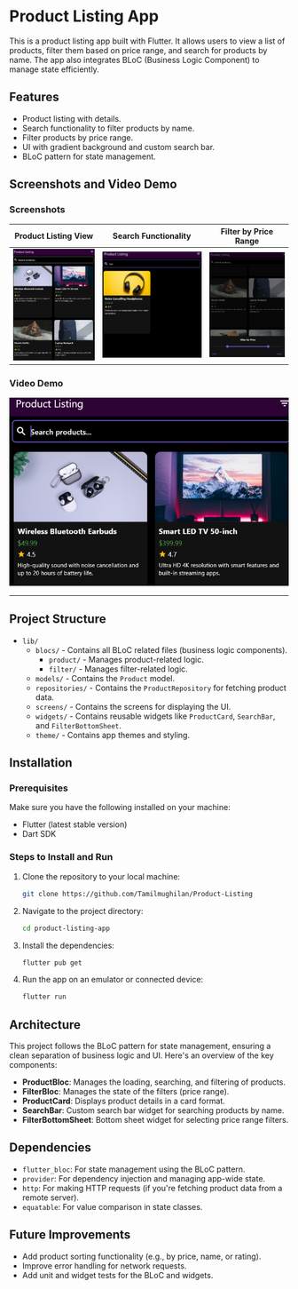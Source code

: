 # Product Listing App

This is a product listing app built with Flutter. It allows users to view a list of products, filter them based on price range, and search for products by name. The app also integrates BLoC (Business Logic Component) to manage state efficiently.

## Features

- Product listing with details.
- Search functionality to filter products by name.
- Filter products by price range.
- UI with gradient background and custom search bar.
- BLoC pattern for state management.

## Screenshots and Video Demo

### Screenshots

| Product Listing View | Search Functionality | Filter by Price Range |
|----------------------|----------------------|-----------------------|
| ![Product Listing](products/screenshots/product_listing.png) | ![Search](products/screenshots/search.png) | ![Filter](products/screenshots/filter.png) |

### Video Demo

[![Watch the video](products/screenshots/video_thumbnail.png)](products/screenshots/demo_video.mp4)

---

## Project Structure

- `lib/`
  - `blocs/` - Contains all BLoC related files (business logic components).
    - `product/` - Manages product-related logic.
    - `filter/` - Manages filter-related logic.
  - `models/` - Contains the `Product` model.
  - `repositories/` - Contains the `ProductRepository` for fetching product data.
  - `screens/` - Contains the screens for displaying the UI.
  - `widgets/` - Contains reusable widgets like `ProductCard`, `SearchBar`, and `FilterBottomSheet`.
  - `theme/` - Contains app themes and styling.

## Installation

### Prerequisites

Make sure you have the following installed on your machine:

- Flutter (latest stable version)
- Dart SDK

### Steps to Install and Run

1. Clone the repository to your local machine:

   ```bash
   git clone https://github.com/Tamilmughilan/Product-Listing
   ```

2. Navigate to the project directory:

   ```bash
   cd product-listing-app
   ```

3. Install the dependencies:

   ```bash
   flutter pub get
   ```

4. Run the app on an emulator or connected device:

   ```bash
   flutter run
   ```

## Architecture

This project follows the BLoC pattern for state management, ensuring a clean separation of business logic and UI. Here's an overview of the key components:

- **ProductBloc**: Manages the loading, searching, and filtering of products.
- **FilterBloc**: Manages the state of the filters (price range).
- **ProductCard**: Displays product details in a card format.
- **SearchBar**: Custom search bar widget for searching products by name.
- **FilterBottomSheet**: Bottom sheet widget for selecting price range filters.

## Dependencies

- `flutter_bloc`: For state management using the BLoC pattern.
- `provider`: For dependency injection and managing app-wide state.
- `http`: For making HTTP requests (if you're fetching product data from a remote server).
- `equatable`: For value comparison in state classes.

## Future Improvements

- Add product sorting functionality (e.g., by price, name, or rating).
- Improve error handling for network requests.
- Add unit and widget tests for the BLoC and widgets.


